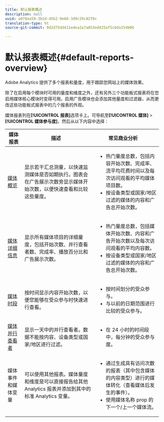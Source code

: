 ```yaml
---
title: 默认报表概述
description: null
uuid: a078aa59-3b2d-45b2-9e66-3d9c29c82f0c
translation-type: ht
source-git-commit: 0d2d75dd411edea2a7a853ed425af5c6da154b06

---
```



# 默认报表概述{#default-reports-overview}

Adobe Analytics 提供了多个报表和量度，用于跟踪您网站上的媒体效果。

除了在启用每个模块时可用的量度和维度之外，还有另外三个功能板式报表将在您启用媒体核心模块时变得可用。启用广告模块也会添加其他量度和过滤器，从而更改这些功能板式报表中的几个报表的外观。

媒体报表列在&#x200B;**[!UICONTROL 报表]**&#x200B;选项卡上。可导航至&#x200B;**[!UICONTROL 媒体]** &gt; **[!UICONTROL 媒体参与度]**，然后从以下内容中选择：

| 媒体报表 | 描述     | 常见商业分析       |
| --- | --- | --- |
| [媒体概览](media-reports-overview.md) | 显示若干汇总测量，以快速监测媒体是否如期执行。图表会在广告展示次数旁显示媒体开始次数，以便快速查看和比较这些量度。 | <ul> <li>热门量度总数，包括内容开始次数、完成率、流平均花费时间以及每次访问观看的平均媒体项目数。  </li> <li>按设备类型或国家/地区过滤的媒体的内容和广告总开始次数。  </li> </ul> |
| [媒体详细信息](media-reports-detail.md) | 显示所有媒体项目的详细量度，包括开始次数、并行查看者数、完成率、播放百分比和广告展示次数。 | <ul> <li>热门量度总数，包括媒体开始次数、内容和广告开始次数以及每次访问观看的平均内容数。  </li> <li>按设备类型或国家/地区过滤的媒体的内容和广告总开始次数。  </li> </ul> |
| [媒体时段](media-reports-daypart.md) | 按时间显示内容开始次数，以便您能够在受众参与时快速进行查看。 | <ul> <li>按时间划分的受众参与。  </li> <li>与以前的日期范围进行比较的受众参与。  </li> </ul> |
| [媒体并行查看者](media-concurrent-viewers.md) | 显示一天中的并行查看者。数据不能按内容、设备类型或国家/地区进行过滤。 | <ul> <li>在 24 小时的时间段中，每分钟的受众参与度。  </li> </ul> |
| 媒体事件和媒体变量 | 可以使用其他报表。媒体量度和维度是可以直接报告给其他 Analytics 报表并添加到其中的标准 Analytics 变量。 | <ul> <li>通过生成具有访问次数的报表（其中包含媒体的内容类型）进行的媒体转化（查看媒体后发生的事件）。  </li> <li>使用媒体名称 prop 的下一个/上一个媒体流。  </li> </ul> |
